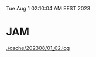 Tue Aug  1 02:10:04 AM EEST 2023
# JAM
<a href='./cache/202308/01_02.log'>./cache/202308/01_02.log</a>
